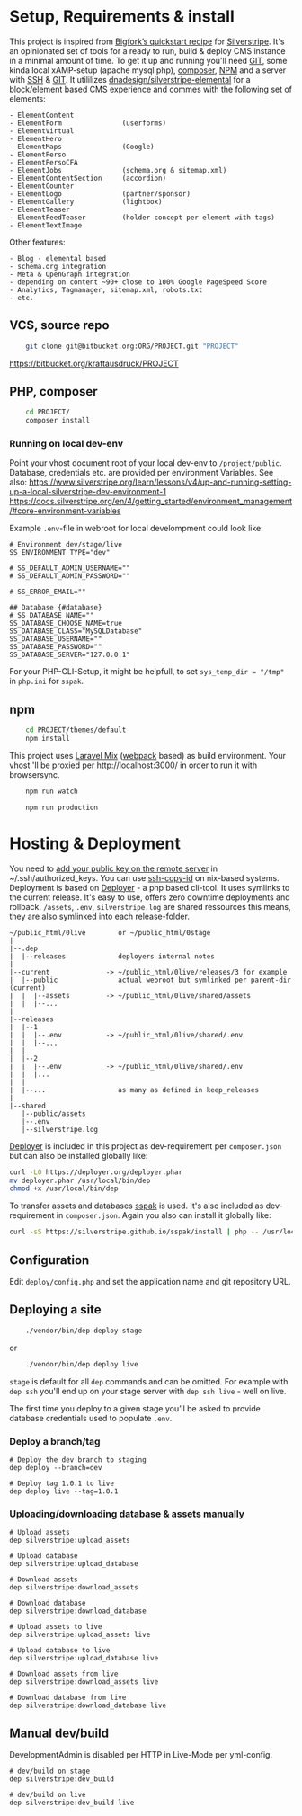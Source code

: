 # Setup, Requirements & install

This project is inspired from [Bigfork’s quickstart recipe](https://github.com/bigfork/silverstripe-recipe) for [Silverstripe](https://www.silverstripe.org/). It's an opinionated set of tools for a ready to run, build & deploy CMS instance in a minimal amount of time. To get it up and running you'll need [GIT](https://git-scm.com/), some kinda local xAMP-setup (apache mysql php), [composer](https://getcomposer.org/download/), [NPM](https://nodejs.org/) and a server with [SSH](https://de.wikipedia.org/wiki/Secure_Shell) & [GIT](https://git-scm.com/). It utililizes [dnadesign/silverstripe-elemental](https://github.com/dnadesign/silverstripe-elemental) for a block/element based CMS experience and commes with the following set of elements:

    - ElementContent
    - ElementForm               (userforms)
    - ElementVirtual
    - ElementHero
    - ElementMaps               (Google)
    - ElementPerso
    - ElementPersoCFA
    - ElementJobs               (schema.org & sitemap.xml)
    - ElementContentSection     (accordion)
    - ElementCounter
    - ElementLogo               (partner/sponsor)
    - ElementGallery            (lightbox)
    - ElementTeaser
    - ElementFeedTeaser         (holder concept per element with tags)
    - ElementTextImage

Other features:

    - Blog - elemental based
    - schema.org integration
    - Meta & OpenGraph integration
    - depending on content ~90+ close to 100% Google PageSpeed Score
    - Analytics, Tagmanager, sitemap.xml, robots.txt
    - etc.

## VCS, source repo

```bash
    git clone git@bitbucket.org:ORG/PROJECT.git "PROJECT"
```

https://bitbucket.org/kraftausdruck/PROJECT

## PHP, composer

```bash
    cd PROJECT/
    composer install
```

### Running on local dev-env

Point your vhost document root of your local dev-env to `/project/public`. Database, credentials etc. are provided per environment Variables. See also:
https://www.silverstripe.org/learn/lessons/v4/up-and-running-setting-up-a-local-silverstripe-dev-environment-1
https://docs.silverstripe.org/en/4/getting_started/environment_management/#core-environment-variables

Example `.env`-file in webroot for local develompment could look like:

```
# Environment dev/stage/live
SS_ENVIRONMENT_TYPE="dev"

# SS_DEFAULT_ADMIN_USERNAME=""
# SS_DEFAULT_ADMIN_PASSWORD=""

# SS_ERROR_EMAIL=""

## Database {#database}
# SS_DATABASE_NAME=""
SS_DATABASE_CHOOSE_NAME=true
SS_DATABASE_CLASS="MySQLDatabase"
SS_DATABASE_USERNAME=""
SS_DATABASE_PASSWORD=""
SS_DATABASE_SERVER="127.0.0.1"
```

For your PHP-CLI-Setup, it might be helpfull, to set `sys_temp_dir = "/tmp"` in `php.ini` for `sspak`.

## npm

```bash
    cd PROJECT/themes/default
    npm install
```

This project uses [Laravel Mix](https://github.com/JeffreyWay/laravel-mix) ([webpack](https://webpack.js.org/) based) as build environment. Your vhost 'll be proxied per http://localhost:3000/ in order to run it with browsersync.

```bash
    npm run watch
```

```bash
    npm run production
```

# Hosting & Deployment

You need to [add your public key on the remote server](https://www.google.com/search?q=add+public+key+to+server) in ~/.ssh/authorized_keys. You can use [ssh-copy-id](https://www.ssh.com/ssh/copy-id) on nix-based systems. Deployment is based on [Deployer](https://deployer.org/) - a php based cli-tool. It uses symlinks to the current release. It's easy to use, offers zero downtime deployments and rollback. `/assets`, `.env`, `silverstripe.log` are shared ressources this means, they are also symlinked into each release-folder.

```
~/public_html/0live        or ~/public_html/0stage
|
|--.dep
|  |--releases             deployers internal notes
|
|--current              -> ~/public_html/0live/releases/3 for example
|  |--public               actual webroot but symlinked per parent-dir (current)
|  |  |--assets         -> ~/public_html/0live/shared/assets
|  |  |--...
|
|--releases
|  |--1
|  |  |--.env           -> ~/public_html/0live/shared/.env
|  |  |--...
|  |
|  |--2
|  |  |--.env           -> ~/public_html/0live/shared/.env
|  |  |...
|  |
|  |--...                  as many as defined in keep_releases
|
|--shared
   |--public/assets
   |--.env
   |--silverstripe.log

```

[Deployer](https://deployer.org/) is included in this project as dev-requirement per `composer.json` but can also be installed globally like:

```bash
curl -LO https://deployer.org/deployer.phar
mv deployer.phar /usr/local/bin/dep
chmod +x /usr/local/bin/dep
```

To transfer assets and databases [sspak](https://github.com/silverstripe/sspak/) is used. It's also included as dev-requirement in `composer.json`. Again you also can install it globally like:

```bash
curl -sS https://silverstripe.github.io/sspak/install | php -- /usr/local/bin
```

## Configuration

Edit `deploy/config.php` and set the application name and git repository URL.

## Deploying a site

```bash
    ./vendor/bin/dep deploy stage
```

or

```bash
    ./vendor/bin/dep deploy live
```

`stage` is default for all `dep` commands and can be omitted. For example with `dep ssh` you'll end up on your stage server with `dep ssh live` - well on live.

The first time you deploy to a given stage you’ll be asked to provide database credentials used to populate `.env`.

### Deploy a branch/tag

```
# Deploy the dev branch to staging
dep deploy --branch=dev

# Deploy tag 1.0.1 to live
dep deploy live --tag=1.0.1
```

### Uploading/downloading database & assets manually

```
# Upload assets
dep silverstripe:upload_assets

# Upload database
dep silverstripe:upload_database

# Download assets
dep silverstripe:download_assets

# Download database
dep silverstripe:download_database

# Upload assets to live
dep silverstripe:upload_assets live

# Upload database to live
dep silverstripe:upload_database live

# Download assets from live
dep silverstripe:download_assets live

# Download database from live
dep silverstripe:download_database live
```

## Manual dev/build

DevelopmentAdmin is disabled per HTTP in Live-Mode per yml-config.

```
# dev/build on stage
dep silverstripe:dev_build

# dev/build on live
dep silverstripe:dev_build live
```
